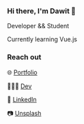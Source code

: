 ### Hi there, I'm Dawit 👋

Developer && Student 

Currently learning Vue.js 

### Reach out
🌐 [Portfolio](https://oneminch.dev) 

👨🏾‍💻 [Dev](https://dev.to/oneminch) 

💼 [LinkedIn](https://linkedin.com/in/dawwito) 

📷 [Unsplash](https://unsplash.com/oneminch) <br>

<!-- Here are some ideas to get you started:

- 🔭 I’m currently working on ...
- 🌱 I’m currently learning Vue.js
- 👯 I’m looking to collaborate on ...
- 🤔 I’m looking for help with ...
- 💬 Ask me about ...
- 📫 How to reach me: ...
- 😄 Pronouns: ...
- ⚡ Fun fact: ...
-->
